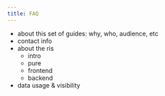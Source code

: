 ```yaml
---
title: FAQ
---
```

- about this set of guides: why, who, audience, etc
- contact info
- about the ris
	- intro
	- pure
	- frontend
	- backend
- data usage & visibility
